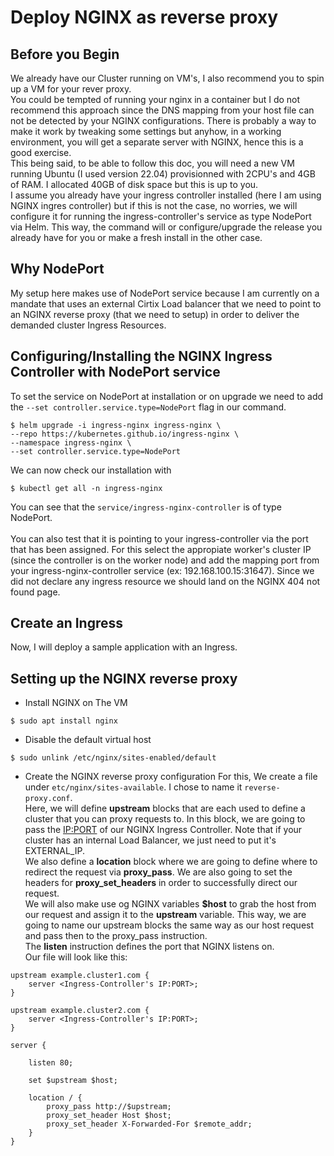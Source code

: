 # Deploy NGINX as reverse proxy


## Before you Begin
We already have our Cluster running on VM's, I also recommend you to spin up a VM for your rever proxy.</br>
You could be tempted of running your nginx in a container but I do not recommend this approach since the DNS mapping from your host file can not be detected by your NGINX configurations. There is probably a way to make it work by tweaking some settings but anyhow, in a working environment, you will get a separate server with NGINX, hence this is a good exercise.<br/>
This being said, to be able to follow this doc, you will need a new VM running Ubuntu (I used version 22.04) provisionned with 2CPU's and 4GB of RAM. I allocated 40GB of disk space but this is up to you.<br/>
I assume you already have your ingress controller installed (here I am using NGINX ingres controller) but if this is not the case, no worries, we will configure it for running the ingress-controller's service as type NodePort via Helm. This way, the command will or configure/upgrade the release you already have for you or make a fresh install in the other case.

## Why NodePort
My setup here makes use of NodePort service because I am currently on a mandate that uses an external Cirtix Load balancer that we need to point to an NGINX reverse proxy (that we need to setup) in order to deliver the demanded cluster Ingress Resources.

## Configuring/Installing the NGINX Ingress Controller with NodePort service
To set the service on NodePort at installation or on upgrade we need to add the ```--set controller.service.type=NodePort``` flag in our command.
```
$ helm upgrade -i ingress-nginx ingress-nginx \
--repo https://kubernetes.github.io/ingress-nginx \
--namespace ingress-nginx \
--set controller.service.type=NodePort
```
We can now check our installation with 
```
$ kubectl get all -n ingress-nginx
```
You can see that the ```service/ingress-nginx-controller``` is of type NodePort.<br/><br/>
You can also test that it is pointing to your ingress-controller via the port that has been assigned. For this select the appropiate worker's cluster IP (since the controller is on the worker node) and add the mapping port from your ingress-nginx-controller service (ex: 192.168.100.15:31647). Since we did not declare any ingress resource we should land on the NGINX 404 not found page.

## Create an Ingress
Now, I will deploy a sample application with an Ingress.

## Setting up the NGINX reverse proxy
* Install NGINX on  The VM
```
$ sudo apt install nginx
```
* Disable the default virtual host
```
$ sudo unlink /etc/nginx/sites-enabled/default
```
* Create the NGINX reverse proxy configuration
For this, We create a file under ```etc/nginx/sites-available```. I chose to name it ```reverse-proxy.conf```.<br/>
Here, we will define **upstream** blocks that are each used to define a cluster that you can proxy requests to. In this block, we are going to pass the <IP:PORT> of our NGINX Ingress Controller. Note that if your cluster has an internal Load Balancer, we just need to put it's EXTERNAL_IP.<br/>
We also define a **location** block where we are going to define where to redirect the request via **proxy_pass**. We are also going to set the headers for **proxy_set_headers** in order to successfully direct our request.<br/>
We will also make use og NGINX variables **$host** to grab the host from our request and assign it to the **upstream** variable. This way, we are going to name our upstream blocks the same way as our host request and pass then to the proxy_pass instruction. <br/>
The **listen** instruction defines the port that NGINX listens on.<br/>Our file will look like this:
```
upstream example.cluster1.com {
	server <Ingress-Controller's IP:PORT>;
}

upstream example.cluster2.com {
    server <Ingress-Controller's IP:PORT>;
}

server {

	listen 80;

	set $upstream $host;

	location / {
		proxy_pass http://$upstream;
		proxy_set_header Host $host;
		proxy_set_header X-Forwarded-For $remote_addr;
	}
}
```
